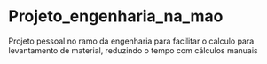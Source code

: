 # Projeto_engenharia_na_mao
Projeto pessoal no ramo da engenharia para facilitar o calculo para levantamento de material, reduzindo o tempo com cálculos manuais
